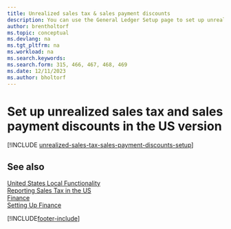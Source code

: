 ```yaml
---
title: Unrealized sales tax & sales payment discounts
description: You can use the General Ledger Setup page to set up unrealized sales tax in the US version. 
author: brentholtorf
ms.topic: conceptual
ms.devlang: na
ms.tgt_pltfrm: na
ms.workload: na
ms.search.keywords:
ms.search.form: 315, 466, 467, 468, 469
ms.date: 12/11/2023
ms.author: bholtorf
---
```

# Set up unrealized sales tax and sales payment discounts in the US version

[!INCLUDE [unrealized-sales-tax-sales-payment-discounts-setup](../includes/CAMXUS/unrealized-sales-tax-sales-payment-discounts-setup.md)]

## See also

[United States Local Functionality](united-states-local-functionality.md)  
[Reporting Sales Tax in the US](us-sales-tax.md)  
[Finance](../../finance.md)  
[Setting Up Finance](../../finance-setup-finance.md)  


[!INCLUDE[footer-include](../../includes/footer-banner.md)]
